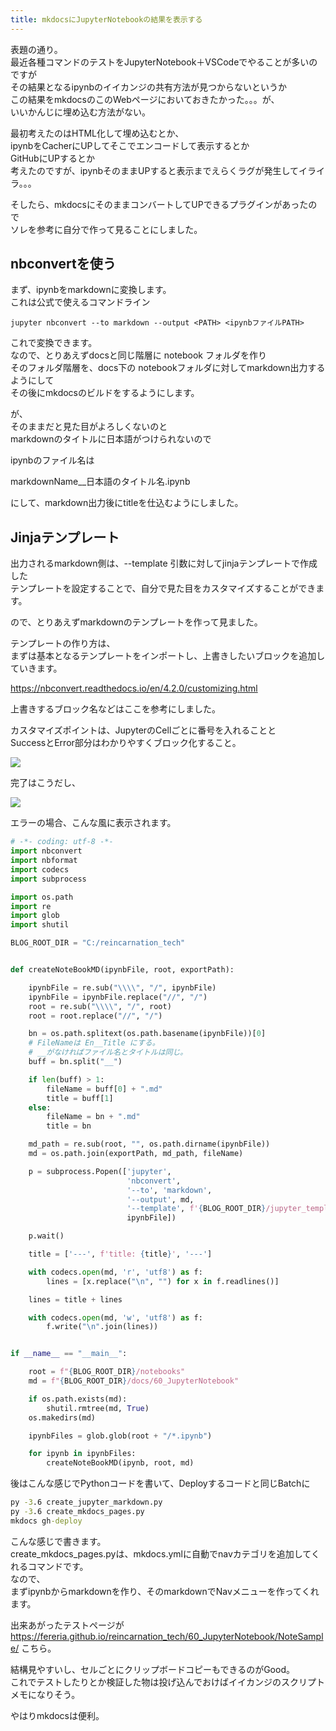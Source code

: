 ```yaml
---
title: mkdocsにJupyterNotebookの結果を表示する
---
```


表題の通り。  
最近各種コマンドのテストをJupyterNotebook＋VSCodeでやることが多いのですが  
その結果となるipynbのイイカンジの共有方法が見つからないというか  
この結果をmkdocsのこのWebページにおいておきたかった。。。が、  
いいかんじに埋め込む方法がない。  
  
最初考えたのはHTML化して埋め込むとか、  
ipynbをCacherにUPしてそこでエンコードして表示するとか  
GitHubにUPするとか  
考えたのですが、ipynbそのままUPすると表示までえらくラグが発生してイライラ。。。  
  
そしたら、mkdocsにそのままコンバートしてUPできるプラグインがあったので  
ソレを参考に自分で作って見ることにしました。  
  
## nbconvertを使う  

まず、ipynbをmarkdownに変換します。  
これは公式で使えるコマンドライン  

```
jupyter nbconvert --to markdown --output <PATH> <ipynbファイルPATH>
```

これで変換できます。  
なので、とりあえずdocsと同じ階層に notebook フォルダを作り  
そのフォルダ階層を、docs下の notebookフォルダに対してmarkdown出力するようにして  
その後にmkdocsのビルドをするようにします。  
  
が、  
そのままだと見た目がよろしくないのと  
markdownのタイトルに日本語がつけられないので  
  
ipynbのファイル名は  
  
markdownName__日本語のタイトル名.ipynb  
  
にして、markdown出力後にtitleを仕込むようにしました。

## Jinjaテンプレート

出力されるmarkdown側は、--template 引数に対してjinjaテンプレートで作成した  
テンプレートを設定することで、自分で見た目をカスタマイズすることができます。  
  
ので、とりあえずmarkdownのテンプレートを作って見ました。

<script src="https://embed.cacher.io/d8516ed40d63f842aead47915f2b4ca02a09ae46.js?a=ae7cea5f84ed07f91d22771e2bd04f81"></script>

テンプレートの作り方は、  
まずは基本となるテンプレートをインポートし、上書きしたいブロックを追加していきます。  
  
https://nbconvert.readthedocs.io/en/4.2.0/customizing.html  
  
上書きするブロック名などはここを参考にしました。  
  
カスタマイズポイントは、JupyterのCellごとに番号を入れることと  
SuccessとError部分はわかりやすくブロック化すること。  
  
![](https://gyazo.com/1cd022f093b0406ca828c81190aab219.png)

完了はこうだし、  

![](https://gyazo.com/2372df7122bd85dc5b5f5fe518168e3d.png)

エラーの場合、こんな風に表示されます。  
  
```python
# -*- coding: utf-8 -*-
import nbconvert
import nbformat
import codecs
import subprocess

import os.path
import re
import glob
import shutil

BLOG_ROOT_DIR = "C:/reincarnation_tech"


def createNoteBookMD(ipynbFile, root, exportPath):

    ipynbFile = re.sub("\\\\", "/", ipynbFile)
    ipynbFile = ipynbFile.replace("//", "/")
    root = re.sub("\\\\", "/", root)
    root = root.replace("//", "/")

    bn = os.path.splitext(os.path.basename(ipynbFile))[0]
    # FileNameは En__Title にする。
    # __がなければファイル名とタイトルは同じ。
    buff = bn.split("__")

    if len(buff) > 1:
        fileName = buff[0] + ".md"
        title = buff[1]
    else:
        fileName = bn + ".md"
        title = bn

    md_path = re.sub(root, "", os.path.dirname(ipynbFile))
    md = os.path.join(exportPath, md_path, fileName)

    p = subprocess.Popen(['jupyter',
                          'nbconvert',
                          '--to', 'markdown',
                          '--output', md,
                          '--template', f'{BLOG_ROOT_DIR}/jupyter_template.tpl',
                          ipynbFile])

    p.wait()

    title = ['---', f'title: {title}', '---']

    with codecs.open(md, 'r', 'utf8') as f:
        lines = [x.replace("\n", "") for x in f.readlines()]

    lines = title + lines

    with codecs.open(md, 'w', 'utf8') as f:
        f.write("\n".join(lines))


if __name__ == "__main__":

    root = f"{BLOG_ROOT_DIR}/notebooks"
    md = f"{BLOG_ROOT_DIR}/docs/60_JupyterNotebook"

    if os.path.exists(md):
        shutil.rmtree(md, True)
    os.makedirs(md)

    ipynbFiles = glob.glob(root + "/*.ipynb")

    for ipynb in ipynbFiles:
        createNoteBookMD(ipynb, root, md)
```

後はこんな感じでPythonコードを書いて、Deployするコードと同じBatchに

```bat
py -3.6 create_jupyter_markdown.py
py -3.6 create_mkdocs_pages.py
mkdocs gh-deploy
```

こんな感じで書きます。  
create_mkdocs_pages.pyは、mkdocs.ymlに自動でnavカテゴリを追加してくれるコマンドです。  
なので、  
まずipynbからmarkdownを作り、そのmarkdownでNavメニューを作ってくれます。  
  
出来あがったテストページが  
https://fereria.github.io/reincarnation_tech/60_JupyterNotebook/NoteSample/
こちら。  
  
結構見やすいし、セルごとにクリップボードコピーもできるのがGood。  
これでテストしたりとか検証した物は投げ込んでおけばイイカンジのスクリプトメモになりそう。  
  
やはりmkdocsは便利。
